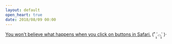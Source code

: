 ```yaml
---
layout: default
open_heart: true
date: 2018/08/09 00:00
---
```


[You won't believe what happens when you click on buttons in Safari.](https://bugs.webkit.org/show_bug.cgi?id=112968) (˚ ˃̣̣̥⌓˂̣̣̥ )‧
